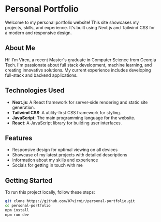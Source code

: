# Personal Portfolio
Welcome to my personal portfolio website! This site showcases my projects, skills, and experience. It's built using Next.js and Tailwind CSS for a modern and responsive design.

## About Me
Hi! I'm Viren, a recent Master's graduate in Computer Science from Georgia Tech. I'm passionate about full stack development, machine learning, and creating innovative solutions. My current experience includes developing full-stack and backend applications.

## Technologies Used
- **Next.js**: A React framework for server-side rendering and static site generation.
- **Tailwind CSS**: A utility-first CSS framework for styling.
- **JavaScript**: The main programming language for the website.
- **React**: A JavaScript library for building user interfaces.

## Features
- Responsive design for optimal viewing on all devices
- Showcase of my latest projects with detailed descriptions
- Information about my skills and experience
- Socials for getting in touch with me

## Getting Started
To run this project locally, follow these steps:

 ```bash
 git clone https://github.com/07virmir/personal-portfolio.git
 cd personal-portfolio
 npm install
 npm run dev
```

